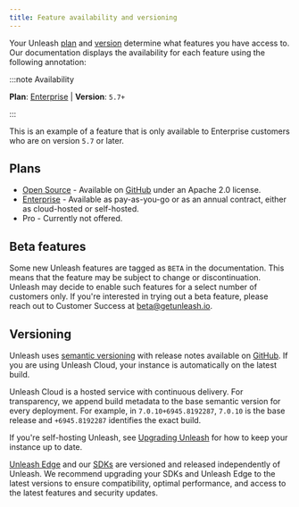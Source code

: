 ```yaml
---
title: Feature availability and versioning
---
```


Your Unleash [plan](#plans) and [version](#versioning) determine what features you have access to. Our documentation displays the availability for each feature using the following annotation:

:::note Availability

**Plan**: [Enterprise](https://www.getunleash.io/pricing) | **Version**: `5.7+`

:::

This is an example of a feature that is only available to Enterprise customers who are on version `5.7` or later.

## Plans

- [Open Source](https://www.getunleash.io/pricing) - Available on [GitHub](https://github.com/Unleash/unleash) under an Apache 2.0 license.
- [Enterprise](https://www.getunleash.io/pricing) - Available as pay-as-you-go or as an annual contract, either as cloud-hosted or self-hosted.
- Pro - Currently not offered.

## Beta features

Some new Unleash features are tagged as `BETA` in the documentation. This means that the feature may be subject to change or discontinuation. Unleash may decide to enable such features for a select number of customers only. If you're interested in trying out a beta feature, please reach out to Customer Success at beta@getunleash.io.

## Versioning

Unleash uses [semantic versioning](https://semver.org/) with release notes available on [GitHub](https://github.com/Unleash/unleash/releases). If you are using Unleash Cloud, your instance is automatically on the latest build.

Unleash Cloud is a hosted service with continuous delivery. For transparency, we append build metadata to the base semantic version for every deployment. For example, in `7.0.10+6945.8192287`, `7.0.10` is the base release and `+6945.8192287` identifies the exact build.

If you're self-hosting Unleash, see [Upgrading Unleash](../using-unleash/deploy/upgrading-unleash) for how to keep your instance up to date.

[Unleash Edge](https://github.com/Unleash/unleash-edge) and our [SDKs](/reference/sdks) are versioned and released independently of Unleash. We recommend upgrading your SDKs and Unleash Edge to the latest versions to ensure compatibility, optimal performance, and access to the latest features and security updates.
